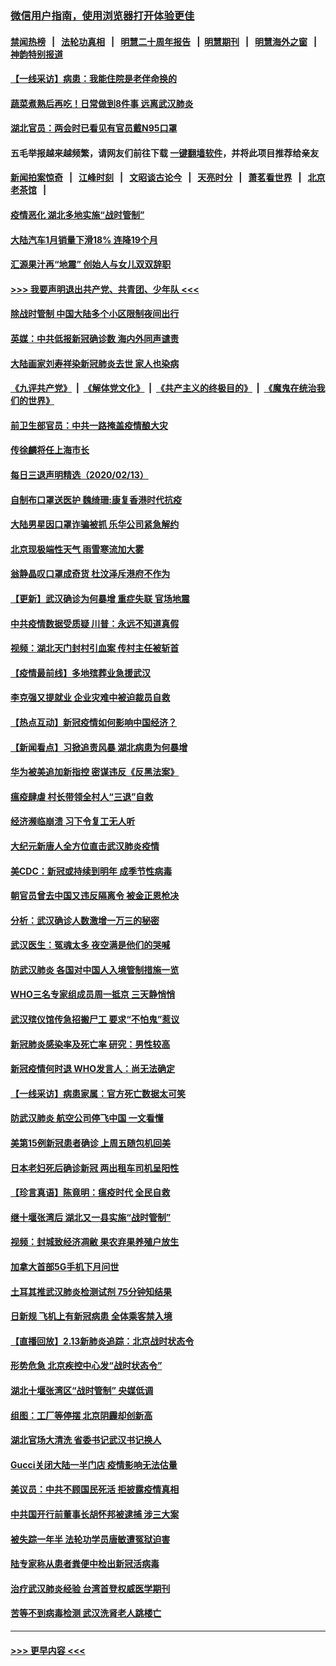 ### [微信用户指南，使用浏览器打开体验更佳](https://github.com/gfw-breaker/banned-news1/blob/master/indexes/wechat-guide.md?t=0)
#### [禁闻热榜](热点新闻.md?t=0)  &nbsp;&nbsp;|&nbsp;&nbsp; [法轮功真相](https://github.com/gfw-breaker/truth/blob/master/README.md?t=0) &nbsp;&nbsp;|&nbsp;&nbsp; [明慧二十周年报告](https://github.com/gfw-breaker/mh-reports/blob/master/README.md?t=0) &nbsp;&nbsp;|&nbsp;&nbsp;[明慧期刊](https://github.com/gfw-breaker/mh-qikan) &nbsp;&nbsp;|&nbsp;&nbsp; [明慧海外之窗](https://github.com/gfw-breaker/mh-news/blob/master/README.md?t=0) &nbsp;&nbsp;|&nbsp;&nbsp; [神韵特别报道](https://github.com/gfw-breaker/mh-news/blob/master/shenyun.md?t=0)
#### [【一线采访】病患：我能住院是老伴命换的](../pages/nsc413/n11867769.md?t=02141511) 
#### [蔬菜煮熟后再吃！日常做到8件事 远离武汉肺炎](../pages/nsc413/n11867364.md?t=02141511) 
#### [湖北官员：两会时已看见有官员戴N95口罩](../pages/nsc413/n11867926.md?t=02141511) 
#### 五毛举报越来越频繁，请网友们前往下载 [一键翻墙软件](https://github.com/gfw-breaker/ssr-accounts)，并将此项目推荐给亲友
#### [新闻拍案惊奇](https://github.com/gfw-breaker/banned-news1/blob/master/pages/link4.md) &nbsp;&nbsp;|&nbsp;&nbsp; [江峰时刻](https://github.com/gfw-breaker/banned-news1/blob/master/pages/link4.md) &nbsp;&nbsp;|&nbsp;&nbsp; [文昭谈古论今](https://github.com/gfw-breaker/banned-news1/blob/master/pages/link4.md) &nbsp;&nbsp;|&nbsp;&nbsp; [天亮时分](https://github.com/gfw-breaker/banned-news1/blob/master/pages/link4.md) &nbsp;&nbsp;|&nbsp;&nbsp; [萧茗看世界](https://github.com/gfw-breaker/banned-news1/blob/master/pages/link4.md) &nbsp;&nbsp;|&nbsp;&nbsp; [北京老茶馆](https://github.com/gfw-breaker/banned-news1/blob/master/pages/link4.md) &nbsp;&nbsp;|&nbsp;&nbsp; 
#### [疫情恶化 湖北多地实施“战时管制”](../pages/nsc413/n11868179.md?t=02141511) 
#### [大陆汽车1月销量下滑18% 连降19个月](../pages/nsc413/n11867516.md?t=02141511) 
#### [汇源果汁再“地震” 创始人与女儿双双辞职](../pages/nsc413/n11867908.md?t=02141511) 
#### [>>> 我要声明退出共产党、共青团、少年队 <<<](https://github.com/begood0513/goodnews/blob/master/quit/letter.md) 
#### [除战时管制 中国大陆多个小区限制夜间出行](../pages/nsc413/n11867833.md?t=02141511) 
#### [英媒：中共低报新冠确诊数 海内外同声谴责](../pages/nsc413/n11867421.md?t=02141511) 
#### [大陆画家刘寿祥染新冠肺炎去世 家人也染病](../pages/nsc413/n11867813.md?t=02141511) 
#### [《九评共产党》](https://github.com/begood0513/9ping.md/blob/master/README.md) &nbsp;|&nbsp; [《解体党文化》](../../../../jtdwh.md/blob/master/README.md)  &nbsp;|&nbsp; [《共产主义的终极目的》](../../../../gczydzjmd.md/blob/master/README.md) &nbsp;|&nbsp; [《魔鬼在统治我们的世界》](../../../../mgztzwmdsj.md/blob/master/README.md) 
#### [前卫生部官员：中共一路掩盖疫情酿大灾](../pages/nsc413/n11867590.md?t=02141511) 
#### [传徐麟将任上海市长](../pages/nsc413/n11867709.md?t=02141511) 
#### [每日三退声明精选（2020/02/13）](../pages/nsc413/n11867712.md?t=02141511) 
#### [自制布口罩送医护 魏绮珊:康复香港时代抗疫](../pages/nsc413/n11867481.md?t=02141511) 
#### [大陆男星因口罩诈骗被抓 乐华公司紧急解约](../pages/nsc413/n11867354.md?t=02141511) 
#### [北京现极端性天气 雨雪寒流加大雾](../pages/nsc413/n11867619.md?t=02141511) 
#### [翁静晶叹口罩成奇货 杜汶泽斥港府不作为](../pages/nsc413/n11867016.md?t=02141511) 
#### [【更新】武汉确诊为何暴增 重症失联 官场地震](../pages/nsc413/n11801312.md?t=02141511) 
#### [中共疫情数据受质疑 川普：永远不知道真假](../pages/nsc413/n11867195.md?t=02141511) 
#### [视频：湖北天门封村引血案 传村主任被斩首](../pages/nsc413/n11867382.md?t=02141511) 
#### [【疫情最前线】多地殡葬业急援武汉](../pages/nsc413/n11866914.md?t=02141511) 
#### [李克强又提就业 企业灾难中被迫裁员自救](../pages/nsc413/n11867323.md?t=02141511) 
#### [【热点互动】新冠疫情如何影响中国经济？](../pages/nsc413/n11867208.md?t=02141511) 
#### [【新闻看点】习掀追责风暴 湖北病患为何暴增](../pages/nsc413/n11867035.md?t=02141511) 
#### [华为被美追加新指控 密谋违反《反黑法案》](../pages/nsc413/n11867191.md?t=02141511) 
#### [瘟疫肆虐 村长带领全村人“三退”自救](../pages/nsc413/n11861714.md?t=02141511) 
#### [经济濒临崩溃 习下令复工无人听](../pages/nsc413/n11867269.md?t=02141511) 
#### [大纪元新唐人全方位直击武汉肺炎疫情](../pages/nsc413/n11859405.md?t=02141511) 
#### [美CDC：新冠或持续到明年 成季节性病毒](../pages/nsc413/n11867279.md?t=02141511) 
#### [朝官员曾去中国又违反隔离令 被金正恩枪决](../pages/nsc413/n11867087.md?t=02141511) 
#### [分析：武汉确诊人数激增一万三的秘密](../pages/nsc413/n11866187.md?t=02141511) 
#### [武汉医生：冤魂太多 夜空满是他们的哭喊](../pages/nsc413/n11867107.md?t=02141511) 
#### [防武汉肺炎 各国对中国人入境管制措施一览](../pages/nsc413/n11838726.md?t=02141511) 
#### [WHO三名专家组成员周一抵京 三天静悄悄](../pages/nsc413/n11866947.md?t=02141511) 
#### [武汉殡仪馆传急招搬尸工 要求“不怕鬼”惹议](../pages/nsc413/n11866834.md?t=02141511) 
#### [新冠肺炎感染率及死亡率 研究：男性较高](../pages/nsc413/n11866956.md?t=02141511) 
#### [新冠疫情何时退 WHO发言人：尚无法确定](../pages/nsc413/n11866864.md?t=02141511) 
#### [【一线采访】病患家属：官方死亡数据太可笑](../pages/nsc413/n11866840.md?t=02141511) 
#### [防武汉肺炎 航空公司停飞中国 一文看懂](../pages/nsc413/n11866800.md?t=02141511) 
#### [美第15例新冠患者确诊 上周五随包机回美](../pages/nsc413/n11866852.md?t=02141511) 
#### [日本老妇死后确诊新冠 两出租车司机呈阳性](../pages/nsc413/n11866755.md?t=02141511) 
#### [【珍言真语】陈竟明：瘟疫时代 全民自救](../pages/nsc413/n11866765.md?t=02141511) 
#### [继十堰张湾后 湖北又一县实施“战时管制”](../pages/nsc413/n11866748.md?t=02141511) 
#### [视频：封城致经济凋敝 果农弃果养殖户放生](../pages/nsc413/n11866120.md?t=02141511) 
#### [加拿大首部5G手机下月问世](../pages/nsc413/n11864631.md?t=02141511) 
#### [土耳其推武汉肺炎检测试剂 75分钟知结果](../pages/nsc413/n11866520.md?t=02141511) 
#### [日新规 飞机上有新冠病患 全体乘客禁入境](../pages/nsc413/n11866233.md?t=02141511) 
#### [【直播回放】2.13新肺炎追踪：北京战时状态令](../pages/nsc413/n11866261.md?t=02141511) 
#### [形势危急 北京疾控中心发“战时状态令”](../pages/nsc413/n11866362.md?t=02141511) 
#### [湖北十堰张湾区“战时管制” 央媒低调](../pages/nsc413/n11866013.md?t=02141511) 
#### [组图：工厂等停摆 北京阴霾却创新高](../pages/nsc413/n11865856.md?t=02141511) 
#### [湖北官场大清洗 省委书记武汉书记换人](../pages/nsc413/n11865112.md?t=02141511) 
#### [Gucci关闭大陆一半门店 疫情影响无法估量](../pages/nsc413/n11865799.md?t=02141511) 
#### [美议员：中共不顾国民死活 拒披露疫情真相](../pages/nsc413/n11866147.md?t=02141511) 
#### [中共国开行前董事长胡怀邦被逮捕 涉三大案](../pages/nsc413/n11865943.md?t=02141511) 
#### [被失踪一年半 法轮功学员唐敏遭冤狱迫害](../pages/nsc413/n11863707.md?t=02141511) 
#### [陆专家称从患者粪便中检出新冠活病毒](../pages/nsc413/n11865858.md?t=02141511) 
#### [治疗武汉肺炎经验 台湾首登权威医学期刊](../pages/nsc413/n11865669.md?t=02141511) 
#### [苦等不到病毒检测 武汉洗肾老人跳楼亡](../pages/nsc413/n11866020.md?t=02141511) 

----
#### [ >>> 更早内容 <<< ](../indexes/nsc413-earlier.md)
